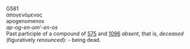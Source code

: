 G581  
ἀπογενόμενος  
apogenomenos  
*ap-og-en-om‘-en-os*  
Past participle of a compound of [575](g0575) and [1096](g1096)
*absent*, that is, *deceased* (figuratively *renounced*): - being
dead.  
